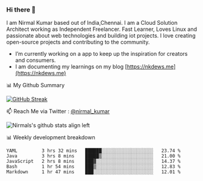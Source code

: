 ### Hi there 👋

 I am Nirmal Kumar based out of India,Chennai. I am a Cloud Solution Architect working as Independent Freelancer. Fast Learner, Loves Linux and passionate about web technologies and building iot projects. I love creating open-source projects and contributing to the community.

- I’m currently working on a app to keep up the inspiration for creators and consumers.
- I am documenting my learnings on my blog [https://nkdews.me](https://nkdews.me)


📊 My Github Summary

[![GitHub Streak](https://github-readme-streak-stats.herokuapp.com?user=nk-gears&theme=dark&hide_border=true&date_format=M%20j%5B%2C%20Y%5D)](https://git.io/streak-stats)


📫 Reach Me via  Twitter : [@nirmal_kumar](https://twitter.com/nirmal_kumar)

![Nirmals's github stats align left](https://github-readme-stats.vercel.app/api?username=nk-gears&show_icons=true)


📊 Weekly development breakdown

<!--START_SECTION:waka-->
```text
YAML         3 hrs 32 mins   ██████░░░░░░░░░░░░░░░░░░░   23.74 % 
Java         3 hrs 8 mins    █████▒░░░░░░░░░░░░░░░░░░░   21.00 % 
JavaScript   2 hrs 8 mins    ███▓░░░░░░░░░░░░░░░░░░░░░   14.37 % 
Bash         1 hr 54 mins    ███▒░░░░░░░░░░░░░░░░░░░░░   12.83 % 
Markdown     1 hr 47 mins    ███░░░░░░░░░░░░░░░░░░░░░░   12.01 % 
```
<!--END_SECTION:waka-->



